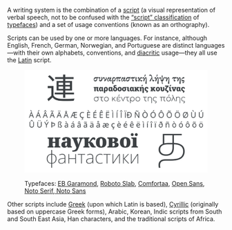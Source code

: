 A writing system is the combination of a [script](/glossary/script) (a visual representation of verbal speech, not to be confused with the [“script” classification](/glossary/script_typeface_style) of [typefaces](/glossary/typeface)) and a set of usage conventions (known as an orthography).

Scripts can be used by one or more languages. For instance, although English, French, German, Norwegian, and Portuguese are distinct languages—with their own alphabets, conventions, and [diacritic](/glossary/diacritic_accent_marks) usage—they all use the [Latin](/glossary/latin) script.

<figure>

![A montage of multiple scripts from around the world.](images/thumbnail.svg)

<figcaption>Typefaces: <a href="https://fonts.google.com/specimen/EB+Garamond">EB Garamond</a>, <a href="https://fonts.google.com/specimen/Roboto+Slab">Roboto Slab</a>, <a href="https://fonts.google.com/specimen/Comfortaa">Comfortaa</a>, <a href="https://fonts.google.com/specimen/Open+Sans">Open Sans</a>, <a href="https://fonts.google.com/noto/fonts">Noto Serif, Noto Sans</a></figcaption>

</figure>

Other scripts include [Greek](/glossary/greek_script) (upon which Latin is based), [Cyrillic](/glossary/cyrillic) (originally based on uppercase Greek forms), Arabic, Korean, Indic scripts from South and South East Asia, Han characters, and the traditional scripts of Africa.
